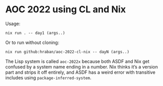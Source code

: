 # AOC 2022 using CL and Nix

Usage:

```
nix run . -- day1 (args..)
```

Or to run without cloning:

```
nix run github:hraban/aoc-2022-cl-nix -- dayN (args..)
```

The Lisp system is called `aoc-2022x` because both ASDF and Nix get confused by a system name ending in a number. Nix thinks it’s a version part and strips it off entirely, and ASDF has a weird error with transitive includes using `package-inferred-system`.
